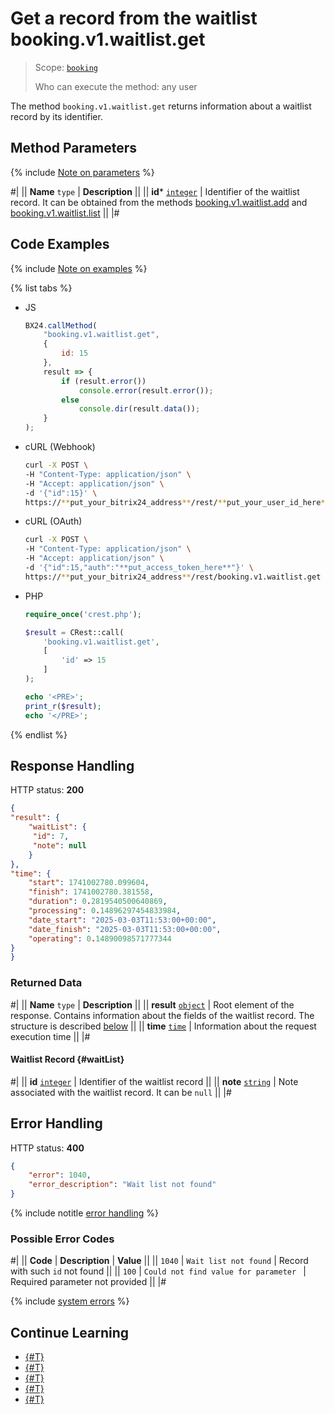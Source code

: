 # Get a record from the waitlist booking.v1.waitlist.get

> Scope: [`booking`](../../scopes/permissions.md)
>
> Who can execute the method: any user

The method `booking.v1.waitlist.get` returns information about a waitlist record by its identifier.

## Method Parameters

{% include [Note on parameters](../../../_includes/required.md) %}

#|
|| **Name**
`type` | **Description** ||
|| **id***
[`integer`](../../data-types.md) | Identifier of the waitlist record. It can be obtained from the methods [booking.v1.waitlist.add](./booking-v1-waitlist-add.md) and [booking.v1.waitlist.list](./booking-v1-waitlist-list.md) ||
|#

## Code Examples

{% include [Note on examples](../../../_includes/examples.md) %}

{% list tabs %}

- JS

    ```js
    BX24.callMethod(
        "booking.v1.waitlist.get",
        {
            id: 15
        },
        result => {
            if (result.error())
                console.error(result.error());
            else
                console.dir(result.data());
        }
    );
    ```

- cURL (Webhook)

    ```bash
    curl -X POST \
    -H "Content-Type: application/json" \
    -H "Accept: application/json" \
    -d '{"id":15}' \
    https://**put_your_bitrix24_address**/rest/**put_your_user_id_here**/**put_your_webhook_here**/booking.v1.waitlist.get
    ```

- cURL (OAuth)

    ```bash
    curl -X POST \
    -H "Content-Type: application/json" \
    -H "Accept: application/json" \
    -d '{"id":15,"auth":"**put_access_token_here**"}' \
    https://**put_your_bitrix24_address**/rest/booking.v1.waitlist.get
    ```

- PHP

    ```php
    require_once('crest.php');

    $result = CRest::call(
        'booking.v1.waitlist.get',
        [
            'id' => 15
        ]
    );

    echo '<PRE>';
    print_r($result);
    echo '</PRE>';
    ```

{% endlist %}

## Response Handling

HTTP status: **200**

```json
{
"result": {
    "waitList": {
     "id": 7,
     "note": null
    }
},
"time": {
    "start": 1741002780.099604,
    "finish": 1741002780.381558,
    "duration": 0.2819540500640869,
    "processing": 0.14896297454833984,
    "date_start": "2025-03-03T11:53:00+00:00",
    "date_finish": "2025-03-03T11:53:00+00:00",
    "operating": 0.14890098571777344
}
}
```

### Returned Data

#|
|| **Name**
`type` | **Description** ||
|| **result**
[`object`](../../data-types.md) | Root element of the response. Contains information about the fields of the waitlist record. The structure is described [below](#waitList) ||
|| **time**
[`time`](../../data-types.md#time) | Information about the request execution time ||
|#

#### Waitlist Record {#waitList} 

#|
|| **id**
[`integer`](../../data-types.md) | Identifier of the waitlist record ||
|| **note**
[`string`](../../data-types.md) | Note associated with the waitlist record. It can be `null` ||
|#

## Error Handling

HTTP status: **400**

```json
{
    "error": 1040,
    "error_description": "Wait list not found"
}
```

{% include notitle [error handling](../../../_includes/error-info.md) %}

### Possible Error Codes

#|
|| **Code** | **Description** | **Value** ||
|| `1040` | `Wait list not found` | Record with such `id` not found ||
|| `100` | `Could not find value for parameter ` | Required parameter not provided ||
|#

{% include [system errors](../../../_includes/system-errors.md) %}

## Continue Learning

- [{#T}](./booking-v1-waitlist-createfrombooking.md)
- [{#T}](./booking-v1-waitlist-update.md)
- [{#T}](./booking-v1-waitlist-add.md)
- [{#T}](./booking-v1-waitlist-list.md)
- [{#T}](./booking-v1-waitlist-delete.md)